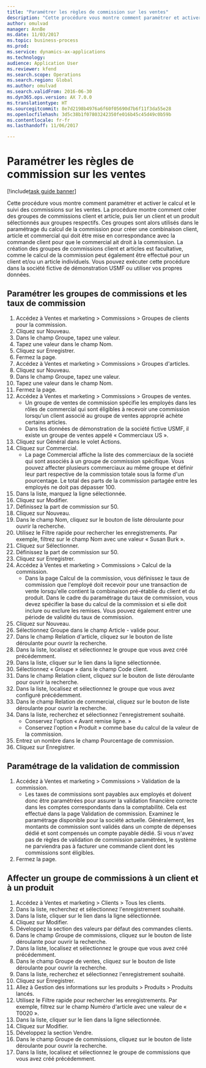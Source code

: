```yaml
--- 
title: "Paramétrer les règles de commission sur les ventes"
description: "Cette procédure vous montre comment paramétrer et activer le calcul et le suivi des commissions sur les ventes."
author: omulvad
manager: AnnBe
ms.date: 11/03/2017
ms.topic: business-process
ms.prod: 
ms.service: dynamics-ax-applications
ms.technology: 
audience: Application User
ms.reviewer: kfend
ms.search.scope: Operations
ms.search.region: Global
ms.author: omulvad
ms.search.validFrom: 2016-06-30
ms.dyn365.ops.version: AX 7.0.0
ms.translationtype: HT
ms.sourcegitcommit: 8e7d2198b4976a6f60f05690d7b6f11f3da55e28
ms.openlocfilehash: 3d5c38b1f07803242350fe016b45c45d49c0b59b
ms.contentlocale: fr-fr
ms.lasthandoff: 11/06/2017

---
```

# <a name="set-up-sales-commission-rules"></a>Paramétrer les règles de commission sur les ventes

[!include[task guide banner](../../includes/task-guide-banner.md)]

Cette procédure vous montre comment paramétrer et activer le calcul et le suivi des commissions sur les ventes. La procédure montre comment créer des groupes de commissions client et article, puis lier un client et un produit sélectionnés aux groupes respectifs. Ces groupes sont alors utilisés dans le paramétrage du calcul de la commission pour créer une combinaison client, article et commercial qui doit être mise en correspondance avec la commande client pour que le commercial ait droit à la commission. La création des groupes de commissions client et articles est facultative, comme le calcul de la commission peut également être effectué pour un client et/ou un article individuels. Vous pouvez exécuter cette procédure dans la société fictive de démonstration USMF ou utiliser vos propres données.


## <a name="set-up-commission-groups-and-commission-rates"></a>Paramétrer les groupes de commissions et les taux de commission
1. Accédez à Ventes et marketing > Commissions > Groupes de clients pour la commission.
2. Cliquez sur Nouveau.
3. Dans le champ Groupe, tapez une valeur.
4. Tapez une valeur dans le champ Nom.
5. Cliquez sur Enregistrer.
6. Fermez la page.
7. Accédez à Ventes et marketing > Commissions > Groupes d'articles.
8. Cliquez sur Nouveau.
9. Dans le champ Groupe, tapez une valeur.
10. Tapez une valeur dans le champ Nom.
11. Fermez la page.
12. Accédez à Ventes et marketing > Commissions > Groupes de ventes.
    * Un groupe de ventes de commission spécifie les employés dans les rôles de commercial qui sont éligibles à recevoir une commission lorsqu'un client associé au groupe de ventes approprié achète certains articles.  
    * Dans les données de démonstration de la société fictive USMF, il existe un groupe de ventes appelé « Commerciaux US ».  
13. Cliquez sur Général dans le volet Actions.
14. Cliquez sur Commercial.
    * La page Commercial affiche la liste des commerciaux de la société qui sont associés à un groupe de commission spécifique. Vous pouvez affecter plusieurs commerciaux au même groupe et définir leur part respective de la commission totale sous la forme d'un pourcentage. Le total des parts de la commission partagée entre les employés ne doit pas dépasser 100.  
15. Dans la liste, marquez la ligne sélectionnée.
16. Cliquez sur Modifier.
17. Définissez la part de commission sur 50.
18. Cliquez sur Nouveau.
19. Dans le champ Nom, cliquez sur le bouton de liste déroulante pour ouvrir la recherche.
20. Utilisez le Filtre rapide pour rechercher les enregistrements. Par exemple, filtrez sur le champ Nom avec une valeur « Susan Burk ».
21. Cliquez sur Sélectionner.
22. Définissez la part de commission sur 50.
23. Cliquez sur Enregistrer.
24. Accédez à Ventes et marketing > Commissions > Calcul de la commission.
    * Dans la page Calcul de la commission, vous définissez le taux de commission que l'employé doit recevoir pour une transaction de vente lorsqu'elle contient la combinaison pré-établie du client et du produit. Dans le cadre du paramétrage du taux de commission, vous devez spécifier la base du calcul de la commission et si elle doit inclure ou exclure les remises. Vous pouvez également entrer une période de validité du taux de commission.  
25. Cliquez sur Nouveau.
26. Sélectionnez Groupe dans le champ Article - valide pour.
27. Dans le champ Relation d'article, cliquez sur le bouton de liste déroulante pour ouvrir la recherche.
28. Dans la liste, localisez et sélectionnez le groupe que vous avez créé précédemment.
29. Dans la liste, cliquer sur le lien dans la ligne sélectionnée.
30. Sélectionnez « Groupe » dans le champ Code client.
31. Dans le champ Relation client, cliquez sur le bouton de liste déroulante pour ouvrir la recherche.
32. Dans la liste, localisez et sélectionnez le groupe que vous avez configuré précédemment.
33. Dans le champ Relation de commercial, cliquez sur le bouton de liste déroulante pour ouvrir la recherche.
34. Dans la liste, recherchez et sélectionnez l'enregistrement souhaité.
    * Conservez l'option « Avant remise ligne. »  
    * Conservez l'option « Produit » comme base du calcul de la valeur de la commission.    
35. Entrez un nombre dans le champ Pourcentage de commission.
36. Cliquez sur Enregistrer.

## <a name="setting-up-commission-posting"></a>Paramétrage de la validation de commission
1. Accédez à Ventes et marketing > Commissions > Validation de la commission.
    * Les taxes de commissions sont payables aux employés et doivent donc être paramétrées pour assurer la validation financière correcte dans les comptes correspondants dans la comptabilité. Cela est effectué dans la page Validation de commission. Examinez le paramétrage disponible pour la société actuelle. Généralement, les montants de commission sont validés dans un compte de dépenses dédié et sont compensés un compte payable dédié. Si vous n'avez pas de règles de validation de commission paramétrées, le système ne parviendra pas à facturer une commande client dont les commissions sont éligibles.  
2. Fermez la page.

## <a name="assign-a-commission-group-to-a-customer-and-a-product"></a>Affecter un groupe de commissions à un client et à un produit
1. Accédez à Ventes et marketing > Clients > Tous les clients.
2. Dans la liste, recherchez et sélectionnez l'enregistrement souhaité.
3. Dans la liste, cliquer sur le lien dans la ligne sélectionnée.
4. Cliquez sur Modifier.
5. Développez la section des valeurs par défaut des commandes clients.
6. Dans le champ Groupe de commissions, cliquez sur le bouton de liste déroulante pour ouvrir la recherche.
7. Dans la liste, localisez et sélectionnez le groupe que vous avez créé précédemment.
8. Dans le champ Groupe de ventes, cliquez sur le bouton de liste déroulante pour ouvrir la recherche.
9. Dans la liste, recherchez et sélectionnez l'enregistrement souhaité.
10. Cliquez sur Enregistrer.
11. Allez à Gestion des informations sur les produits > Produits > Produits lancés.
12. Utilisez le Filtre rapide pour rechercher les enregistrements. Par exemple, filtrez sur le champ Numéro d'article avec une valeur de « T0020 ».
13. Dans la liste, cliquer sur le lien dans la ligne sélectionnée.
14. Cliquez sur Modifier.
15. Développez la section Vendre.
16. Dans le champ Groupe de commissions, cliquez sur le bouton de liste déroulante pour ouvrir la recherche.
17. Dans la liste, localisez et sélectionnez le groupe de commissions que vous avez créé précédemment.



